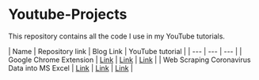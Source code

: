# Youtube-Projects
This repository contains all the code I use in my YouTube tutorials.

| Name | Repository link | Blog Link | YouTube tutorial | 
| --- | --- | --- |
|	Google Chrome Extension	|	[Link](https://github.com/ayushi7rawat/Youtube-Projects/tree/master/Google%20Chrome%20Extension)	| [Link](https://dev.to/ayushi7rawat/how-to-make-your-own-google-chrome-extension-dbl) | [Link](https://www.youtube.com/watch?v=ZWbPtPHR4hY) | 
|	Web Scraping Coronavirus Data into MS Excel	|	[Link](https://github.com/ayushi7rawat/Youtube-Projects/tree/master/Web%20Scraping%20Coronavirus%20Data%20into%20MS%20Excel)	| [Link]() | [Link]() | 
 
